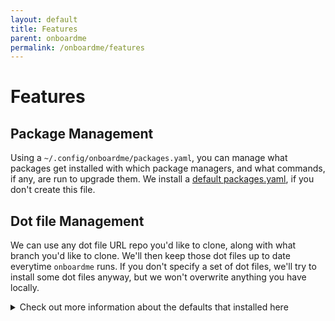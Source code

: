```yaml
---
layout: default
title: Features
parent: onboardme
permalink: /onboardme/features
---
```


# Features

## Package Management
Using a `~/.config/onboardme/packages.yaml`, you can manage what packages get
installed with which package managers, and what commands, if any,
are run to upgrade them. We install a [default packages.yaml], if you don't
create this file.

## Dot file Management
We can use any dot file URL repo you'd like to clone, along with what branch
you'd like to clone. We'll then keep those dot files up to date everytime
`onboardme` runs. If you don't specify a set of dot files, we'll try to install
some dot files anyway, but we won't overwrite anything you have locally.

<details>
  <summary>Check out more information about the defaults that installed here</summary>

  ### Default dot files
  Here's where I'm putting various aliases and tooling that get installed if you
  use my [default dot files].

  #### Shell Prompt
  We use powerline which you can learn more about [here](/cli/powerline).


  #### Aliases and the commands they run
  Here's some default aliases you get when you use the default `.bashrc`

  | alias | command(s) the alias runs                   |
  |-------|---------------------------------------------|
  | `cat` | `rich` or `bat` (varies by file type)       |
  | `gph` | `git push && git push --tags`               |
  | `gs`  | `git status`                                |
  | `gsa` | prints `git status` for every sub directory |
  | `utc` | `date --utc`                                |

  - `rich`: This adds syntax highlighting and line numbers. We use `rich --pager`,
    for files longer than your current terminal height.
  - `bat`: (sometimes known as `batcat`) adds syntax highlighting, line numbers,
           and git diff features.

  #### CLI tools
  Here's some of the cli tools we install.

  TODO: fill this in, and make sure it doesn't conflict with other areas of the docs.

  #### Vim
  We use vim with these plugins you can learn more about [here](/vim).

  #### Neovim
  We use neovim alongside vim with these plugins you can learn more about [here](/neovim).

</details>

[default dot files]: https://github.com/jessebot/dot_files "default dot files"
[default packages.yaml]: https://github.com/jessebot/onboardme/blob/main/onboardme/config/packages.yaml "default packages.yaml"
